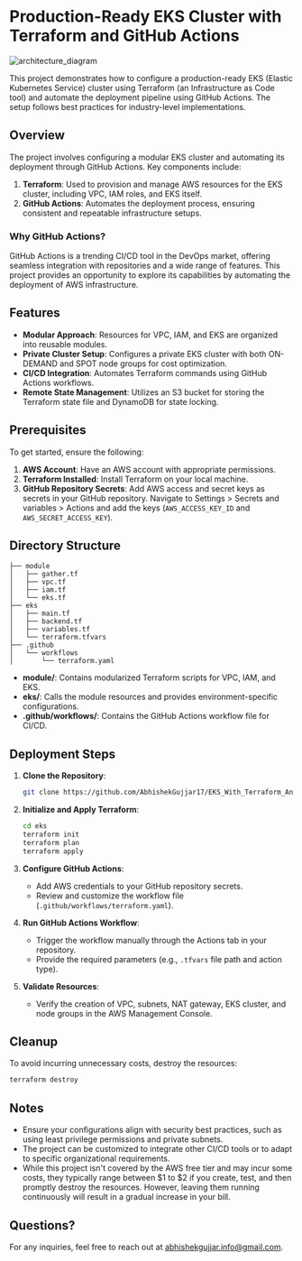 # Production-Ready EKS Cluster with Terraform and GitHub Actions

![architecture_diagram](./eks_tf_github_actions.gif)

This project demonstrates how to configure a production-ready EKS (Elastic Kubernetes Service) cluster using Terraform (an Infrastructure as Code tool) and automate the deployment pipeline using GitHub Actions. The setup follows best practices for industry-level implementations.

## Overview

The project involves configuring a modular EKS cluster and automating its deployment through GitHub Actions. Key components include:

1. **Terraform**: Used to provision and manage AWS resources for the EKS cluster, including VPC, IAM roles, and EKS itself.
2. **GitHub Actions**: Automates the deployment process, ensuring consistent and repeatable infrastructure setups.

### Why GitHub Actions?

GitHub Actions is a trending CI/CD tool in the DevOps market, offering seamless integration with repositories and a wide range of features. This project provides an opportunity to explore its capabilities by automating the deployment of AWS infrastructure.

## Features

- **Modular Approach**: Resources for VPC, IAM, and EKS are organized into reusable modules.
- **Private Cluster Setup**: Configures a private EKS cluster with both ON-DEMAND and SPOT node groups for cost optimization.
- **CI/CD Integration**: Automates Terraform commands using GitHub Actions workflows.
- **Remote State Management**: Utilizes an S3 bucket for storing the Terraform state file and DynamoDB for state locking.

## Prerequisites

To get started, ensure the following:

1. **AWS Account**: Have an AWS account with appropriate permissions.
2. **Terraform Installed**: Install Terraform on your local machine.
3. **GitHub Repository Secrets**: Add AWS access and secret keys as secrets in your GitHub repository. Navigate to Settings > Secrets and variables > Actions and add the keys (`AWS_ACCESS_KEY_ID` and `AWS_SECRET_ACCESS_KEY`).

## Directory Structure

```
├── module
│   ├── gather.tf
│   ├── vpc.tf
│   ├── iam.tf
│   └── eks.tf
├── eks
│   ├── main.tf
│   ├── backend.tf
│   ├── variables.tf
│   └── terraform.tfvars
├── .github
│   └── workflows
│       └── terraform.yaml
```

- **module/**: Contains modularized Terraform scripts for VPC, IAM, and EKS.
- **eks/**: Calls the module resources and provides environment-specific configurations.
- **.github/workflows/**: Contains the GitHub Actions workflow file for CI/CD.

## Deployment Steps

1. **Clone the Repository**:

   ```bash
   git clone https://github.com/AbhishekGujjar17/EKS_With_Terraform_And_Github_Actions.git
   ```

2. **Initialize and Apply Terraform**:

   ```bash
   cd eks
   terraform init
   terraform plan
   terraform apply
   ```

3. **Configure GitHub Actions**:

   - Add AWS credentials to your GitHub repository secrets.
   - Review and customize the workflow file (`.github/workflows/terraform.yaml`).

4. **Run GitHub Actions Workflow**:

   - Trigger the workflow manually through the Actions tab in your repository.
   - Provide the required parameters (e.g., `.tfvars` file path and action type).

5. **Validate Resources**:
   - Verify the creation of VPC, subnets, NAT gateway, EKS cluster, and node groups in the AWS Management Console.

## Cleanup

To avoid incurring unnecessary costs, destroy the resources:

```bash
terraform destroy
```

## Notes

- Ensure your configurations align with security best practices, such as using least privilege permissions and private subnets.
- The project can be customized to integrate other CI/CD tools or to adapt to specific organizational requirements.
- While this project isn't covered by the AWS free tier and may incur some costs, they typically range between $1 to $2 if you create, test, and then promptly destroy the resources. However, leaving them running continuously will result in a gradual increase in your bill.

## Questions?

For any inquiries, feel free to reach out at abhishekgujjar.info@gmail.com.

